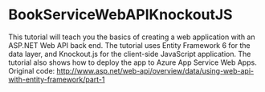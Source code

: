# BookServiceWebAPIKnockoutJS
This tutorial will teach you the basics of creating a web application with an ASP.NET Web API back end. The tutorial uses Entity Framework 6 for the data layer, and Knockout.js for the client-side JavaScript application. The tutorial also shows how to deploy the app to Azure App Service Web Apps. Original code: http://www.asp.net/web-api/overview/data/using-web-api-with-entity-framework/part-1
